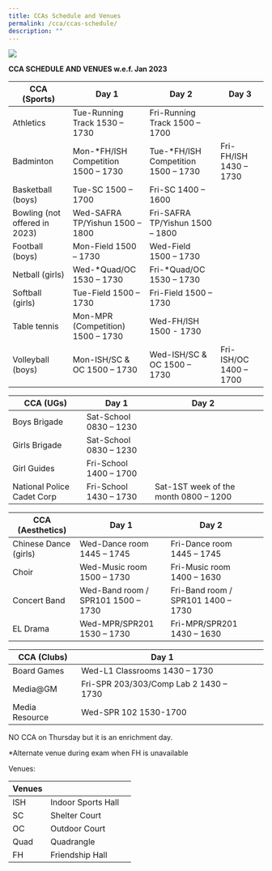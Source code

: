 ```yaml
---
title: CCAs Schedule and Venues
permalink: /cca/ccas-schedule/
description: ""
---
```

![](/images/MG_9935eee.jpg)


**CCA SCHEDULE AND VENUES w.e.f. Jan 2023**

| CCA (Sports) | Day 1 | Day 2 | Day 3 |  
| -------- | -------- | -------- | -------- | 
| Athletics    | Tue-Running Track 1530 – 1730     | Fri-Running Track 1500 – 1700     |   
| Badminton    | Mon-\*FH/ISH Competition 1500 – 1730     | Tue-\*FH/ISH Competition 1500 – 1730     | Fri-FH/ISH 1430 – 1730    |
| Basketball (boys)     | Tue-SC 1500 – 1700     | Fri-SC 1400 – 1600     |      |
| Bowling (not offered in 2023)     | Wed-SAFRA TP/Yishun 1500 – 1800     | Fri-SAFRA TP/Yishun 1500 – 1800     |      |
| Football (boys)     | Mon-Field 1500 – 1730     | Wed-Field 1500 – 1730     |      |
| Netball (girls)     | Wed-\*Quad/OC 1530 – 1730     | Fri-\*Quad/OC 1530 – 1730     |      |
| Softball (girls)     | Tue-Field 1500 – 1730     | Fri-Field 1500 – 1730     |      |
| Table tennis    | Mon-MPR (Competition) 1500 – 1730     | Wed-FH/ISH 1500 - 1730    |      |
| Volleyball (boys)     | Mon-ISH/SC & OC 1500 – 1730     | Wed-ISH/SC & OC 1500 – 1730     | Fri-ISH/OC 1400 – 1700     |




| CCA (UGs) | Day 1 | Day 2 |  |  
| -------- | -------- | -------- | -------- | 
| Boys Brigade    | Sat-School 0830 – 1230     |      | 
| Girls Brigade    | Sat-School 0830 – 1230     |      |      |
| Girl Guides    | Fri-School 1400 – 1700     |      |      |
| National Police Cadet Corp     | Fri-School 1430 – 1730     | Sat-1ST week of the month 0800 – 1200     |      |



| CCA (Aesthetics) | Day 1 | Day 2 |  |  
| -------- | -------- | -------- | -------- | 
| Chinese Dance (girls)    | Wed-Dance room 1445 – 1745     | Fri-Dance room 1445 – 1745     |      |
| Choir    | Wed-Music room 1500 – 1730     | Fri-Music room 1400 – 1630     |      |
| Concert Band    | Wed-Band room / SPR101 1500 – 1730     | Fri-Band room / SPR101 1400 – 1730     |      |
| EL Drama    | Wed-MPR/SPR201 1530 – 1730     | Fri-MPR/SPR201 1430 – 1630     |      |


| CCA (Clubs) | Day 1 |  |  |  
| -------- | -------- | -------- | -------- | 
| Board Games    | Wed-L1 Classrooms 1430 – 1730     |      |      |
| Media@GM    | Fri-SPR 203/303/Comp Lab 2 1430 – 1730     |      |      |
| Media Resource    | Wed-SPR 102 1530-1700     |      |      |

NO CCA on Thursday but it is an enrichment day.

\*Alternate venue during exam when FH is unavailable


Venues:

| Venues |  |  |
| -------- | -------- | -------- |
| ISH     | Indoor Sports Hall     |      |
| SC     | Shelter Court     |     |
| OC     | Outdoor Court     |     |
| Quad    | Quadrangle     |     |
| FH    | Friendship Hall     |     |